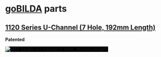 # [goBILDA](https://www.gobilda.com/) parts
## [1120 Series U-Channel (7 Hole, 192mm Length)](https://www.gobilda.com/1120-series-u-channel-7-hole-192mm-length/)

**Patented**

<img alt='1120 Series U-Channel (7 Hole, 192mm Length)' style='background-color: black;' src='../../../generated_files/parts/gobilda/structure-u-channel-7.svg'/>
